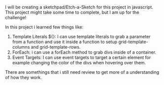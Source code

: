 I will be creating a sketchpad/Etch-a-Sketch for this project in javascript. This project might take some time to complete, but I am up for the
 challenge!

In this project i learned few things like:

1. Template Literals ${}: I can use template literals to grab a parameter from a function and use it inside a function to setup grid-template-columns and grid-template-rows.
2. ForEach: i can use a forEach method to grab divs inside of a container.
3. Event Targets: I can use event targets to target a certain element for example changing the color of the divs when hovering over them.

There are somethings that i still need review to get more of a understanding of how they work.
